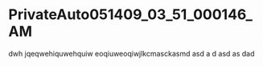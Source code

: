 # PrivateAuto051409_03_51_000146_AM


dwh jqeqwehiquwehquiw eoqiuweoqiwjlkcmasckasmd
asd
a
d 
asd
as
dad
